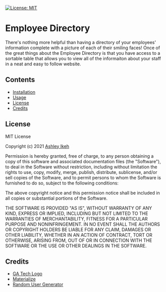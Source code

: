 [![License: MIT](https://img.shields.io/badge/License-MIT-yellow.svg)](https://opensource.org/licenses/MIT) 
# Employee Directory

There's nothing more helpful than having a directory of your employees' information complete with a picture of each of their smiling faces! Once of the great things about the Employee Directory is that you have access to a sortable table that allows you to view all of the informaiton about your staff in a neat and easy to follow website. 

## Contents

* [Installation](#installation)
* [Usage](#usage)
* [License](#license)
* [Credits](#credits)



## License

MIT License

Copyright (c) 2021 [Ashley Ikeh](https://github.com/Aikeh2021)

Permission is hereby granted, free of charge, to any person obtaining a copy
of this software and associated documentation files (the "Software"), to deal
in the Software without restriction, including without limitation the rights
to use, copy, modify, merge, publish, distribute, sublicense, and/or sell
copies of the Software, and to permit persons to whom the Software is
furnished to do so, subject to the following conditions:

The above copyright notice and this permission notice shall be included in all
copies or substantial portions of the Software.

THE SOFTWARE IS PROVIDED "AS IS", WITHOUT WARRANTY OF ANY KIND, EXPRESS OR
IMPLIED, INCLUDING BUT NOT LIMITED TO THE WARRANTIES OF MERCHANTABILITY,
FITNESS FOR A PARTICULAR PURPOSE AND NONINFRINGEMENT. IN NO EVENT SHALL THE
AUTHORS OR COPYRIGHT HOLDERS BE LIABLE FOR ANY CLAIM, DAMAGES OR OTHER
LIABILITY, WHETHER IN AN ACTION OF CONTRACT, TORT OR OTHERWISE, ARISING FROM,
OUT OF OR IN CONNECTION WITH THE SOFTWARE OR THE USE OR OTHER DEALINGS IN THE
SOFTWARE.

## Credits

* [GA Tech Logo](https://www.brandsoftheworld.com/logo/georgia-tech-yellowjackets)
* [Materialize](https://materializecss.com/)
* [Random User Generator](https://randomuser.me/)
